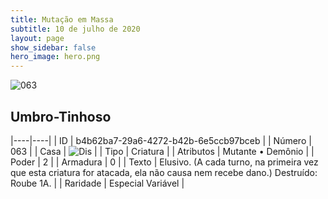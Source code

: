 ```yaml
---
title: Mutação em Massa
subtitle: 10 de julho de 2020
layout: page
show_sidebar: false
hero_image: hero.png
---
```


![063](https://cdn.keyforgegame.com/media/card_front/pt/479_063_QPF5929C9V32_pt.png)

## Umbro-Tinhoso

|----|----|
| ID | b4b62ba7-29a6-4272-b42b-6e5ccb97bceb |
| Número | 063 |
| Casa | ![Dis](https://archonarcana.com/images/thumb/e/e8/Dis.png/22px-Dis.png "Dis") |
| Tipo | Criatura |
| Atributos | Mutante • Demônio |
| Poder | 2 |
| Armadura | 0 |
| Texto | Elusivo. (A cada turno, na primeira vez que esta criatura for atacada, ela não causa nem recebe dano.)  Destruído: Roube 1A. |
| Raridade | Especial Variável |
